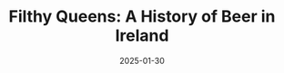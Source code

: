 ---
type: "book"
authors: Christina Wade 
title: "Filthy Queens: A History of Beer in Ireland" 
shortTitle: Filthy Queens   
publisher: Nine Bean Rows Books 
ISBN: 978-1-7384795-2-8
date: 2025-01-30
citekey: wadeFilthyQueensHistory2025
bibliography: "Wade, Christina. _Filthy Queens: A History of Beer in Ireland_. Nine Bean Rows Books, 2025." 
abstractNote: In Filthy Queens, Dr Christina Wade looks at the history of beer alongside some of the biggest events in the story of Ireland. You’ll find 18th-century courtesans who had a wicked streak of beer snobbery and early medieval monks who wrote beer reviews so terrible any Untappd fan would feel right at home.   There will be beer tastings, parties, music and wakes. You’ll meet thieves and murderers, saints and goddesses. You’ll hear stories of kings and paupers, witches and bishops, Irish, English and Vikings from the Late Iron Age all the way up to the early 20th century. And don’t forget the rules, from medieval edicts about malt quality to early modern water regulations. Of course, there will be some marked differences, notably the human sacrifice. And the zombies.  Throughout the book, Christina also makes connections to tangible links to the past, whether it’s buildings that still dot the landscape, artefacts in museums, things you pass on your daily commute or the pint glass you drink out of. We’ve been drinking beer for millennia, so it’s a perfect way to embrace the past and those who lived in it. In the end, you’ll see that the history of beer is intimately intertwined with the history of us.   
layout: page
permalink: /wadeFilthyQueensHistory2025
---